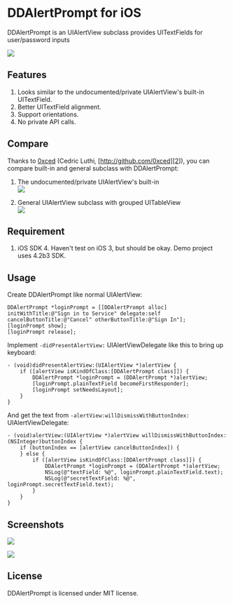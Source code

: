 # DDAlertPrompt for iOS
DDAlertPrompt is an UIAlertView subclass provides UITextFields for user/password inputs

![](http://github.com/digdog/DDAlertPrompt/raw/master/Screenshots/portrait.png)

## Features

1. Looks similar to the undocumented/private UIAlertView's built-in UITextField.
2. Better UITextField alignment.
3. Support orientations.
4. No private API calls.

## Compare

Thanks to [0xced][1] (Cedric Luthi, [http://github.com/0xced][2]), you can compare built-in and general subclass with DDAlertPrompt:

1. The undocumented/private UIAlertView's built-in  
![](http://s3.amazonaws.com/ember/DW4hembfi0xyG5zttT0ohf7x5Ld4xAQq_m.png)

2. General UIAlertView subclass with grouped UITableView  
![](http://s3.amazonaws.com/ember/mhSByTnCeVa1iQTEwZaGkj30G110qKeF_m.png)

## Requirement

1. iOS SDK 4. Haven't test on iOS 3, but should be okay. Demo project uses 4.2b3 SDK.

## Usage

Create DDAlertPrompt like normal UIAlertView:

	DDAlertPrompt *loginPrompt = [[DDAlertPrompt alloc] initWithTitle:@"Sign in to Service" delegate:self cancelButtonTitle:@"Cancel" otherButtonTitle:@"Sign In"];	
	[loginPrompt show];
	[loginPrompt release];
	
Implement <code>-didPresentAlertView:</code> UIAlertViewDelegate like this to bring up keyboard:	
	
	- (void)didPresentAlertView:(UIAlertView *)alertView {
		if ([alertView isKindOfClass:[DDAlertPrompt class]]) {
			DDAlertPrompt *loginPrompt = (DDAlertPrompt *)alertView;
			[loginPrompt.plainTextField becomeFirstResponder];		
			[loginPrompt setNeedsLayout];
		}
	}
	
And get the text from <code>-alertView:willDismissWithButtonIndex:</code> UIAlertViewDelegate:
	
	- (void)alertView:(UIAlertView *)alertView willDismissWithButtonIndex:(NSInteger)buttonIndex {
		if (buttonIndex == [alertView cancelButtonIndex]) {
		} else {
			if ([alertView isKindOfClass:[DDAlertPrompt class]]) {
				DDAlertPrompt *loginPrompt = (DDAlertPrompt *)alertView;
				NSLog(@"textField: %@", loginPrompt.plainTextField.text);
				NSLog(@"secretTextField: %@", loginPrompt.secretTextField.text);
			}
		}
	}

## Screenshots

![](http://github.com/digdog/DDAlertPrompt/raw/master/Screenshots/portrait.png)  

![](http://github.com/digdog/DDAlertPrompt/raw/master/Screenshots/landscape.png)

## License

DDAlertPrompt is licensed under MIT license.

[1]: http://twitter.com/0xced/status/29073823461
[2]: http://github.com/0xced